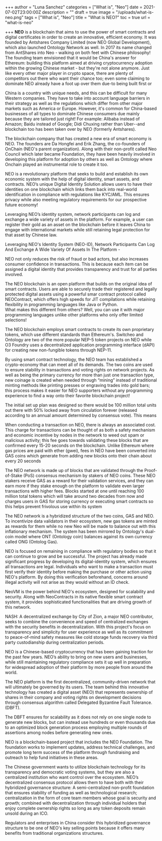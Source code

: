 +++
author = "Luna Sanchez"
categories = ["What is", "Neo"]
date = 2021-07-02T23:00:00Z
description = ""
draft = true
image = "/uploads/what-is-neo.png"
tags = ["What is", "Neo"]
title = "What is NEO?"
toc = true
url = "what-is-neo"

+++
**NEO** is a blockchain that aims to use the power of smart contracts and digital certificates in order to create an innovative, efficient economy. It was founded by Antshares Company Limited (now NEO Global Development), which also launched Ontology Network as well. In 2017 its name changed from AntShares into Neo - walking on both feet with Chinese philosophy! The founding team envisioned that it would be China's answer for Ethereum: building this platform aimed at driving cryptocurrency adoption within the growing Chinese market - but they're not alone anymore. Just like every other major player in crypto space, there are plenty of competitors out there who want their chance too; even some claiming to dominate NEO already have a foot up over them due-to being built first or

China is a country with unique needs, and this can be difficult for many Western companies. They have to take into account language barriers in their strategy as well as the regulations which differ from other major markets such as America or Europe. However, it's common for China-based businesses of all types to dominate Chinese consumers due mainly because they are tailored just right! For example: Alibaba instead of Amazon; Baidu instead of Google; Didi Chuxing rather than Uber--and blockchain too has been taken over by NEO (formerly Antshares).

The blockchain company that has created a new era of smart economy is NEO. The founders are Da Hongfei and Erik Zhang, the co-founders of OnChain (NEO's parent organization). Along with their non-profit called Neo Council which later became Foundation, they have been heavily involved in developing this platform for adoption by others as well as Ontology where Onchain played an instrumental role to create it too.

NEO is a revolutionary platform that seeks to build and establish its own economic system with the help of digital identity, smart assets, and contracts. NEO’s unique Digital Identity Solution allows users to have their identities on one blockchain which links them back into real-world identification in compliance with regulations like KYC/AML. This ensures privacy while also meeting regulatory requirements for our prospective future economy!

Leveraging NEO’s identity system, network participants can log and exchange a wide variety of assets in the platform. For example, a user can register their gold as an asset on the blockchain before it leaves China to engage with international markets while still retaining legal protection for that asset by Chinese law.

Leveraging NEO's Identity System (NEO-ID), Network Participants Can Log And Exchange A Wide Variety Of Assets In The Platform -

NEO not only reduces the risk of fraud or bad actors, but also increases consumer confidence in transactions. This is because each item can be assigned a digital identity that provides transparency and trust for all parties involved.

The NEO blockchain is an open platform that builds on the original idea of smart contracts. Users are able to securely trade their registered and legally protected digital assets using a powerful smar contract protocol called NEOContract, which offers high speeds for JIT compilations while retaining flexibility in programming languages like Java or Python.  
What makes this different from others? Well, you can use it with major programming languages unlike other platforms who only offer limited selections!

The NEO blockchain employs smart contracts to create its own proprietary tokens, which use different standards than Ethereum's. Switcheo and Ontology are two of the more popular NEP-5 token projects on NEO while O3 Foundry uses a decentralized application programming interface (dAPI) for creating new non-fungible tokens through NEP-11.

By using smart contract technology, the NEO team has established a crypto-economy that can meet all of its demands. The two coins are used to ensure stability in transactions and voting rights on network projects. As well as being the primary currency for more than just one transaction type, new coinage is created when needed through “mining” instead of traditional minting methods like printing presses or engraving trades into gold bars; this process makes it easier for NEO supporters without any programming experience to find a way onto their favorite blockchain project!

The initial set up plan was designed so there would be 100 million total units out there with 50% locked away from circulation forever (released according to an annual amount determined by consensus vote). This means

When conducting a transaction on NEO, there is always an associated cost. This charge for transactions can be thought of as both a safety mechanism and economic incentive by nodes in the network to weed out spam or malicious activity; this fee goes towards validating these blocks that are confirmed every 15-20 seconds on the blockchain. Unlike Ethereum where gas prices are paid with ether (gwei), fees in NEO have been converted into GAS coins which generate from adding new blocks onto their chain about every 20 seconds

The NEO network is made up of blocks that are validated through the Proof-of-Stake (PoS) consensus mechanism by stakers of NEO coins. These NEO stakers receive GAS as a reward for their validation services, and they can earn more if they stake enough on the platform to validate even larger transactions with higher fees. Blocks started at one until reaching 100 million total tokens which will take around two decades from now and charges users in GAS for storing currency or executing smart contracts so this helps prevent frivolous use within its system

The NEO network is a hybridized structure of the two coins, GAS and NEO. To incentivize data validators in their ecosystem, new gas tokens are minted as rewards for them while no new Neo will be made to balance out with this inflationary mechanism. The system has been mirrored by Ontology's dual-coin model where ONT (Ontology coin) balances against its own currency called ONG (Ontolog Gas).

NEO is focused on remaining in compliance with regulatory bodies so that it can continue to grow and be successful. The project has already made significant progress by developing its digital-identity system, which ensures all transactions are legal. Individuals who want to make a transaction must first verify their identity before making the purchase or other action using NEO's platform. By doing this verification beforehand, concerns around illegal activity will not arise as they would without an ID check.

NeoVM is the power behind NEO's ecosystem, designed for scalability and security. Along with NeoContracts in its native flexible smart contract system, it provides sophisticated functionalities that are driving growth of this network.

NASH: A decentralized exchange by City of Zion, a major NEO contributor, seeks to combine the convenience and speed of centralized exchanges with the security benefits in decentralization. With this project's focus on transparency and simplicity for user experience as well as its commitment to peace-of-mind safety measures like cold storage funds recovery via third party custodianship during centralization periods.

NEO is a Chinese-based cryptocurrency that has been gaining traction for the past few years. NEO’s ability to bring on new users and businesses, while still maintaining regulatory compliance sets it up well in preparation for widespread adoption of their platform by more people from around the world.

The NEO platform is the first decentralized, community-driven network that will ultimately be governed by its users. The team behind this innovative technology has created a digital asset (NEO) that represents ownership of shares in their company and voting rights on development decisions through consensus algorithm called Delegated Byzantine Fault Tolerance.(DBFT).

The DBFT ensures for scalability as it does not rely on one single node to generate new blocks, but can instead use hundreds or even thousands due to an optimized block generation process employing multiple rounds of assertions among nodes before generating new ones.

NEO is a blockchain-based project that includes the NEO Foundation. The foundation works to implement updates, address technical challenges, and promote long term success of the platform through fundraising and outreach to help fund initiatives in these areas.

The Chinese government wants to utilize blockchain technology for its transparency and democratic voting systems, but they are also a centralized institution who want control over the ecosystem. NEO’s decentralized consensus protocol allows them to have both with their hybridized governance structure: A semi-centralized non-profit foundation that ensures stability of funding as well as technological research; centralization in the form of core team members whose goal is security and growth; combined with decentralization through individual holders that enjoy complete ownership rights so long as any token deposits remain unsold during an ICO.

Regulators and enterprises in China consider this hybridized governance structure to be one of NEO's key selling points because it offers many benefits from  traditional organizations structures.